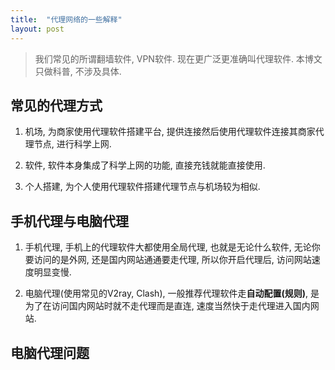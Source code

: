 ```yaml
---
title:  "代理网络的一些解释"
layout: post
---
```


> 我们常见的所谓翻墙软件, VPN软件. 现在更广泛更准确叫代理软件. 本博文只做科普, 不涉及具体.

## 常见的代理方式
1. 机场, 为商家使用代理软件搭建平台, 提供连接然后使用代理软件连接其商家代理节点, 进行科学上网.

2. 软件, 软件本身集成了科学上网的功能, 直接充钱就能直接使用. 

3. 个人搭建, 为个人使用代理软件搭建代理节点与机场较为相似.

## 手机代理与电脑代理
1. 手机代理, 手机上的代理软件大都使用全局代理, 也就是无论什么软件, 无论你要访问的是外网, 还是国内网站通通要走代理, 所以你开启代理后, 访问网站速度明显变慢. 

2. 电脑代理(使用常见的V2ray, Clash), 一般推荐代理软件走**自动配置(规则)**, 是为了在访问国内网站时就不走代理而是直连, 速度当然快于走代理进入国内网站. 

## 电脑代理问题